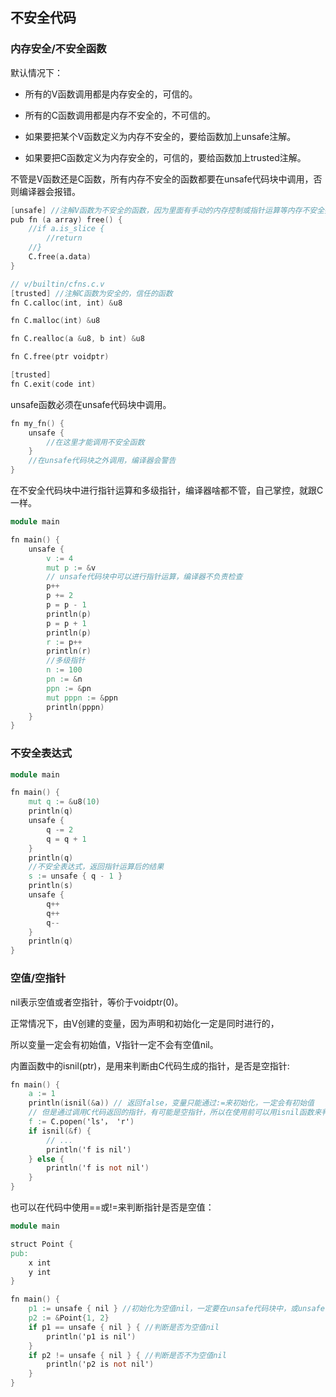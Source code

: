 ## 不安全代码

### 内存安全/不安全函数

默认情况下：

- 所有的V函数调用都是内存安全的，可信的。


- 所有的C函数调用都是内存不安全的，不可信的。


- 如果要把某个V函数定义为内存不安全的，要给函数加上unsafe注解。


- 如果要把C函数定义为内存安全的，可信的，要给函数加上trusted注解。


不管是V函数还是C函数，所有内存不安全的函数都要在unsafe代码块中调用，否则编译器会报错。

```v
[unsafe] //注解V函数为不安全的函数，因为里面有手动的内存控制或指针运算等内存不安全操作
pub fn (a array) free() {
	//if a.is_slice {
		//return
	//}
	C.free(a.data)
}
```

```v
// v/builtin/cfns.c.v
[trusted] //注解C函数为安全的，信任的函数
fn C.calloc(int, int) &u8

fn C.malloc(int) &u8

fn C.realloc(a &u8, b int) &u8

fn C.free(ptr voidptr)

[trusted]
fn C.exit(code int)
```

unsafe函数必须在unsafe代码块中调用。

```v
fn my_fn() {
	unsafe {
		//在这里才能调用不安全函数
	}
	//在unsafe代码块之外调用，编译器会警告
}
```

在不安全代码块中进行指针运算和多级指针，编译器啥都不管，自己掌控，就跟C一样。

```v
module main

fn main() {
	unsafe {
		v := 4
		mut p := &v
		// unsafe代码块中可以进行指针运算，编译器不负责检查
		p++
		p += 2
		p = p - 1
		println(p)
		p = p + 1
		println(p)
		r := p++
		println(r)
		//多级指针
		n := 100
		pn := &n
		ppn := &pn
		mut pppn := &ppn
		println(pppn)
	}
}

```

### 不安全表达式

```v
module main

fn main() {
	mut q := &u8(10)
	println(q)
	unsafe {
		q -= 2
		q = q + 1
	}
	println(q)
	//不安全表达式，返回指针运算后的结果
	s := unsafe { q - 1 }
	println(s)
	unsafe {
		q++
		q++
		q--
	}
	println(q)
}

```

### 空值/空指针

nil表示空值或者空指针，等价于voidptr(0)。

正常情况下，由V创建的变量，因为声明和初始化一定是同时进行的，

所以变量一定会有初始值，V指针一定不会有空值nil。

内置函数中的isnil(ptr)，是用来判断由C代码生成的指针，是否是空指针:

```v
fn main() {
	a := 1
	println(isnil(&a)) // 返回false，变量只能通过:=来初始化，一定会有初始值
	// 但是通过调用C代码返回的指针，有可能是空指针，所以在使用前可以用isnil函数来判断一下
	f := C.popen('ls'， 'r')
	if isnil(&f) {
		// ...
		println('f is nil')
	} else {
		println('f is not nil')
	}
}
```

也可以在代码中使用==或!=来判断指针是否是空值：

```v
module main

struct Point {
pub:
	x int
	y int
}

fn main() {
	p1 := unsafe { nil } //初始化为空值nil，一定要在unsafe代码块中，或unsafe表达式
	p2 := &Point{1, 2}
	if p1 == unsafe { nil } { //判断是否为空值nil
		println('p1 is nil')
	}
	if p2 != unsafe { nil } { //判断是否不为空值nil
		println('p2 is not nil')
	}
}
```

